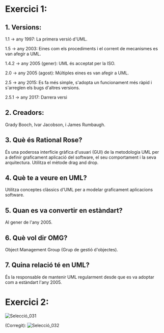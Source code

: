 # Exercici 1:

## 1. Versions:
1.1 -> any 1997: La primera versió d'UML.

1.5 -> any 2003: Eines com els procediments i el corrent de mecanismes es van afegir a UML.

1.4.2 -> any 2005 (gener): UML és acceptat per la ISO.

2.0 -> any 2005 (agost): Múltiples eines es van afegir a UML.

2.5 -> any 2015: Es fa més simple, s'adopta un funcionament més ràpid i s'arreglen els bugs d'altres versions.

2.5.1 -> any 2017: Darrera versi
      
## 2. Creadors:
Grady Booch, Ivar Jacobson, i James Rumbaugh.

## 3. Què és Rational Rose?
És una poderosa interfície gràfica d'usuari (GUI) de la metodologia UML per a definir graficament aplicació del software, el seu comportament i la seva arquitectura. Utilitza el mètode drag and drop.

## 4. Què te a veure en UML?
Utilitza conceptes clàssics d'UML per a modelar graficament aplicacions software.

## 5. Quan es va convertir en estàndart?
Al gener de l'any 2005.

## 6. Què vol dir OMG?
Object Management Group (Grup de gestió d'objectes).

## 7. Quina relació té en UML?
És la responsable de mantenir UML regularment desde que es va adoptar com a estàndart l'any 2005.


# Exercici 2:

![Selecció_031](https://user-images.githubusercontent.com/113598440/222082633-c4757167-ae60-4d95-a908-8c0f38868f5e.png)

(Corregit):
![Selecció_032](https://user-images.githubusercontent.com/113598440/222085319-873e1683-f118-459b-9063-8ba9f59f0094.png)


